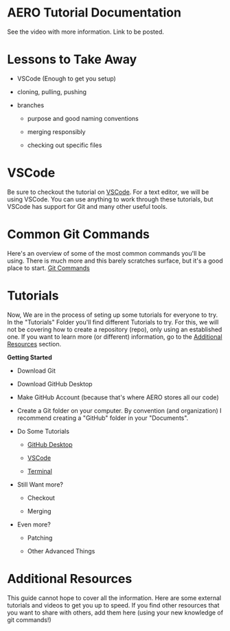 # AERO Tutorial Documentation

See the video with more information. Link to be posted. 

# Lessons to Take Away

 - VSCode (Enough to get you setup)

 - cloning, pulling, pushing
 
 - branches

     - purpose and good naming conventions

     - merging responsibly

     - checking out specific files

# VSCode

Be sure to checkout the tutorial on [VSCode](Tutorials/1_VSCode_GettingStarted.md). For a text editor, we will be using VSCode. You can use anything to work through these tutorials, but VSCode has support for Git and many other useful tools. 

# Common Git Commands

Here's an overview of some of the most common commands you'll be using. There is much more and this barely scratches surface, but it's a good place to start. [Git Commands](Git_Commands.md)

# Tutorials

Now, We are in the process of seting up some tutorials for everyone to try. In the "Tutorials" Folder you'll find different Tutorials to try. For this, we will not be covering how to create a repository (repo), only using an established one. If you want to learn more (or different) information, go to the [Additional Resources](#addition-resources) section. 

**Getting Started** 

 - Download Git
 
 - Download GitHub Desktop
 
 - Make GitHub Account (because that's where AERO stores all our code)
 
 - Create a Git folder on your computer. By convention (and organization) I recommend creating a "GitHub" folder in your "Documents". 

 - Do Some Tutorials

    - [GitHub Desktop](Tutorials/1_GitHub_GettingStarted.md)

    - [VSCode](Tutorials/1_VSCode_GettingStarted.md)

    - [Terminal](Tutorials/1_Terminal_GettingStarted.md)

- Still Want more? 

    - Checkout

    - Merging

- Even more? 

    - Patching

    - Other Advanced Things

# Additional Resources

This guide cannot hope to cover all the information. Here are some external tutorials and videos to get you up to speed. If you find other resources that you want to share with others, add them here (using your new knowledge of git commands!)
